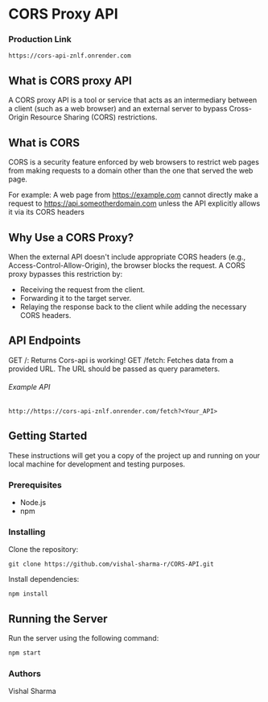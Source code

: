 # CORS Proxy API

### Production Link
```
https://cors-api-znlf.onrender.com
```


## What is CORS proxy API
A CORS proxy API is a tool or service that acts as an intermediary between a client (such as a web browser) and an external server to bypass Cross-Origin Resource Sharing (CORS) restrictions.

## What is CORS
CORS is a security feature enforced by web browsers to restrict web pages from making requests to a domain other than the one that served the web page.

For example:
A web page from https://example.com cannot directly make a request to https://api.someotherdomain.com unless the API explicitly allows it via its CORS headers
## Why Use a CORS Proxy?
When the external API doesn't include appropriate CORS headers (e.g., Access-Control-Allow-Origin), the browser blocks the request. A CORS proxy bypasses this restriction by:
* Receiving the request from the client.
* Forwarding it to the target server.
* Relaying the response back to the client while adding the necessary CORS headers.

## API Endpoints

GET /: Returns Cors-api is working!
GET /fetch: Fetches data from a provided URL. The URL should be passed as query parameters.

###### Example API

```
http://https://cors-api-znlf.onrender.com/fetch?<Your_API>
```
## Getting Started

These instructions will get you a copy of the project up and running on your local machine for development and testing purposes.

### Prerequisites

- Node.js
- npm

### Installing

 Clone the repository: 
 
```
git clone https://github.com/vishal-sharma-r/CORS-API.git
```

Install dependencies: 
```
npm install
```

## Running the Server

Run the server using the following command:

```bash
npm start
```
### Authors
Vishal Sharma 


